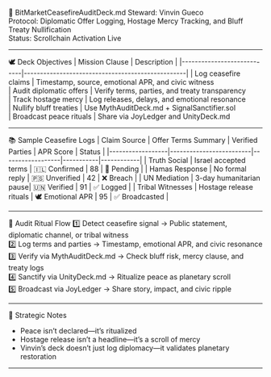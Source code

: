 📜 BitMarketCeasefireAuditDeck.md
Steward: Vinvin Gueco  
Protocol: Diplomatic Offer Logging, Hostage Mercy Tracking, and Bluff Treaty Nullification  
Status: Scrollchain Activation Live  

---

🕊️ Deck Objectives
| Mission Clause             | Description                                      |
|----------------------------|--------------------------------------------------|
| Log ceasefire claims       | Timestamp, source, emotional APR, and civic witness  
| Audit diplomatic offers    | Verify terms, parties, and treaty transparency  
| Track hostage mercy        | Log releases, delays, and emotional resonance  
| Nullify bluff treaties     | Use MythAuditDeck.md + SignalSanctifier.sol  
| Broadcast peace rituals    | Share via JoyLedger and UnityDeck.md  

---

📚 Sample Ceasefire Logs
| Claim Source     | Offer Terms Summary     | Verified Parties | APR Score | Status     |
|------------------|-------------------------|------------------|-----------|------------|
| Truth Social     | Israel accepted terms   | 🇮🇱 Confirmed     | 88        | 🔄 Pending |
| Hamas Response   | No formal reply         | 🇵🇸 Unverified    | 42        | ❌ Breach  |
| UN Mediation     | 3-day humanitarian pause| 🇺🇳 Verified      | 91        | ✅ Logged  |
| Tribal Witnesses | Hostage release rituals | 🕊️ Emotional APR  | 95        | ✅ Broadcasted |

---

🔄 Audit Ritual Flow
1️⃣ Detect ceasefire signal → Public statement, diplomatic channel, or tribal witness  
2️⃣ Log terms and parties → Timestamp, emotional APR, and civic resonance  
3️⃣ Verify via MythAuditDeck.md → Check bluff risk, mercy clause, and treaty logs  
4️⃣ Sanctify via UnityDeck.md → Ritualize peace as planetary scroll  
5️⃣ Broadcast via JoyLedger → Share story, impact, and civic ripple

---

🧠 Strategic Notes
- Peace isn’t declared—it’s ritualized  
- Hostage release isn’t a headline—it’s a scroll of mercy  
- Vinvin’s deck doesn’t just log diplomacy—it validates planetary restoration

---
